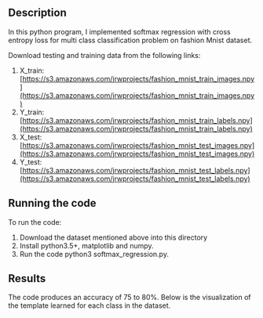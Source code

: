 ## Description
In this python program, I implemented softmax regression with cross entropy loss for multi class classification problem on fashion Mnist dataset.

Download testing and training data from the following links:
1. X_train: [https://s3.amazonaws.com/jrwprojects/fashion_mnist_train_images.npy](https://s3.amazonaws.com/jrwprojects/fashion_mnist_train_images.npy)
2. Y_train:[https://s3.amazonaws.com/jrwprojects/fashion_mnist_train_labels.npy](https://s3.amazonaws.com/jrwprojects/fashion_mnist_train_labels.npy)
3. X_test: [https://s3.amazonaws.com/jrwprojects/fashion_mnist_test_images.npy](https://s3.amazonaws.com/jrwprojects/fashion_mnist_test_images.npy)
4. Y_test: [https://s3.amazonaws.com/jrwprojects/fashion_mnist_test_labels.npy](https://s3.amazonaws.com/jrwprojects/fashion_mnist_test_labels.npy)

## Running the code
To run the code:
1. Download the dataset mentioned above into this directory
2. Install python3.5+, matplotlib and numpy.
3. Run the code python3 softmax_regression.py.

## Results
The code produces an accuracy of 75 to 80%. Below is the visualization of the template learned for each class in the dataset.



